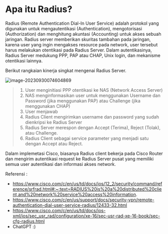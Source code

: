 # Apa itu Radius?

Radius (Remote Authentication Dial-In User Service) adalah protokol yang digunakan untuk mengautentikasi (Authentication), mengotorisasi (Authorization) dan menghitung akuntasi (Accounting) untuk akses sebuah jaringan. Radius server memberikan skuritas tambahan pada jaringan, karena user yang ingin mengakses resource pada network, user tersebut harus melakukan otentikasi pada Radius Server. Dalam autentikasinya, Radius Server medukung PPP, PAP atau CHAP, Unix login, dan mekanisme otentikasi lainnya. 

Berikut rangkaian kinerja singkat mengenai Radius Server.

![image-20230930074604869](C:\Users\tpmst\AppData\Roaming\Typora\typora-user-images\image-20230930074604869.png)

> 1. User menginitiasi PPP otentikasi ke NAS (Network Access Server)
> 2. NAS menginformasikan user untuk menggunakan Username dan Password (jika menggunakan PAP) atau Challenge (jika menggunakan CHAP)
> 3. User menjawab
> 4. Radius Client mengirimkan username dan password yang sudah dienkripsi ke Radius Server
> 5. Radius Server merespon dengan Accept (Terima), Reject (Tolak), atau Challenge.
> 6. Radius Client sebagai service parameter yang menjadi satu dengan Accept atau Reject.

Dalam implemetasi Cisco, biasanya Radius client bekerja pada Cisco Router dan mengirim autentikasi request ke Radius Server pusat yang memiliki semua user autentikasi dan informasi akses network.

Referensi :

- https://www.cisco.com/c/en/us/td/docs/ios/12_2/security/command/reference/srfrad.html#:~:text=RADIUS%20is%20a%20distributed%20client,and%20network%20service%20access%20information.
- https://www.cisco.com/c/en/us/support/docs/security-vpn/remote-authentication-dial-user-service-radius/12433-32.html
- https://www.cisco.com/c/en/us/td/docs/ios-xml/ios/sec_usr_rad/configuration/xe-16/sec-usr-rad-xe-16-book/sec-cfg-radius.html
- ChatGPT :)
